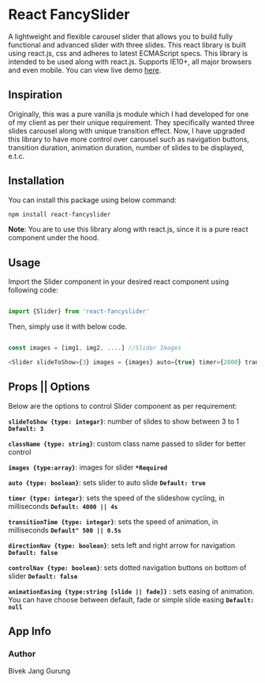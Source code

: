 # React FancySlider

A lightweight and flexible carousel slider that allows you to build fully functional and advanced slider with three slides. This react library is built using react.js, css and adheres to latest ECMAScript specs. This library is intended to be used along with react.js.
Supports IE10+, all major browsers and even mobile. You can view live demo [here](https://fancysliderdemo.netlify.app/).

## Inspiration

Originally, this was a pure vanilla js module which I had developed for one of my client as per their unique requirement. They specifically wanted three slides carousel along with unique transition effect. Now, I have upgraded this library to have more control over carousel such as navigation buttons, transition duration, animation duration, number of slides to be displayed, e.t.c.


## Installation

You can install this package using below command:

```bash
npm install react-fancyslider
```

**Note**: You are to use this library along with react.js, since it is a pure react component under the hood.

## Usage

Import the Slider component in your desired react component using following code:


```javascript

import {Slider} from 'react-fancyslider'

```

Then, simply use it with below code.


```javascript

const images = [img1, img2, ....] //Slider Images

<Slider slideToShow={3} images = {images} auto={true} timer={2000} transitionTime = {500} directionNav = {true} controlNav={true} gap={50} animationEasing = '' />

```


## Props || Options

Below are the options to control Slider component as per requirement:

**`slideToShow {type: integar}`**: number of slides to show between 3 to 1 **`Default: 3`**

**`className {type: string}`**: custom class name passed to slider for better control

**`images {type:array}`**: images for slider **`*Required`**

**`auto {type: boolean}`**: sets slider to auto slide **`Default: true`**

**`timer {type: integar}`**: sets the speed of the slideshow cycling, in milliseconds **`Default: 4000 || 4s`**

**`transitionTime {type: integar}`**: sets the speed of animation, in milliseconds **`Default" 500 || 0.5s`**

**`directionNav {type: boolean}`**: sets left and right arrow for navigation **`Default: false`**

**`controlNav {type: boolean}`**: sets dotted navigation buttons on bottom of slider  **`Default: false`**

**`animationEasing {type:string [slide || fade]}`** : sets easing of animation. You can have choose between default, fade or simple slide easing  **`Default: null`**



## App Info
### Author
Bivek Jang Gurung